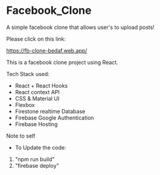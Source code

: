 # Facebook_Clone

A simple facebook clone that allows user's to upload posts!

Please click on this link:

https://fb-clone-bedaf.web.app/

This is a facebook clone project using React.

Tech Stack used:

- React + React Hooks
- React context API
- CSS & Material UI
- Flexbox
- Firestone realtime Database
- Firebase Google Authentication
- Firebase Hosting


Note to self

- To Update the code:
1. "npm run build"
2. "firebase deploy"
